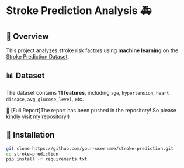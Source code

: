 # Stroke Prediction Analysis 🚑  

## 📌 Overview  
This project analyzes stroke risk factors using **machine learning** on the [Stroke Prediction Dataset](https://www.kaggle.com/fedesoriano/stroke-prediction-dataset).  

## 📊 Dataset  
The dataset contains **11 features**, including `age`, `hypertension`, `heart disease`, `avg_glucose_level`, etc.  

📄 [Full Report]The report has been pushed in the repository! So please kindly visit my repository!)


## 🚀 Installation  
```bash
git clone https://github.com/your-username/stroke-prediction.git  
cd stroke-prediction  
pip install -r requirements.txt  

